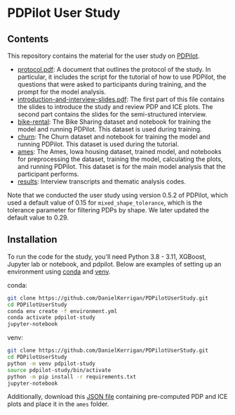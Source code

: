 # PDPilot User Study

## Contents

This repository contains the material for the user study on [PDPilot](https://github.com/DanielKerrigan/PDPilot).

- [protocol.pdf](protocol.pdf): A document that outlines the protocol of the study. In particular, it includes the script for the tutorial of how to use PDPilot, the questions that were asked to participants during training, and the prompt for the model analysis.
- [introduction-and-interview-slides.pdf](introduction-and-interview-slides.pdf): The first part of this file contains the slides to introduce the study and review PDP and ICE plots. The second part contains the slides for the semi-structured interview.
- [bike-rental](bike-rental): The Bike Sharing dataset and notebook for training the model and running PDPilot. This dataset is used during training.
- [churn](churn): The Churn dataset and notebook for training the model and running PDPilot. This dataset is used during the tutorial.
- [ames](ames): The Ames, Iowa housing dataset, trained model, and notebooks for preprocessing the dataset, training the model, calculating the plots, and running PDPilot. This dataset is for the main model analysis that the participant performs.
- [results](results): Interview transcripts and thematic analysis codes.

Note that we conducted the user study using version 0.5.2 of PDPilot, which used a default value of 0.15 for `mixed_shape_tolerance`, which is the tolerance parameter for filtering PDPs by shape. We later updated the default value to 0.29.

## Installation

To run the code for the study, you'll need Python 3.8 - 3.11, XGBoost, Jupyter lab or notebook, and pdpilot. Below are examples of setting up an environment using [conda](https://docs.conda.io/en/latest/miniconda.html) and [venv](https://packaging.python.org/en/latest/guides/installing-using-pip-and-virtual-environments/#creating-a-virtual-environment).

conda:

```bash
git clone https://github.com/DanielKerrigan/PDPilotUserStudy.git
cd PDPilotUserStudy
conda env create -f environment.yml
conda activate pdpilot-study
jupyter-notebook
```

venv:

```bash
git clone https://github.com/DanielKerrigan/PDPilotUserStudy.git
cd PDPilotUserStudy
python -m venv pdpilot-study
source pdpilot-study/bin/activate
python -m pip install -r requirements.txt
jupyter-notebook
```

Additionally, download this [JSON file](https://drive.google.com/file/d/1tV77SUk9BKS9HpLOeok73eFLRmHVvuka/view?usp=sharing) containing pre-computed PDP and ICE plots and place it in the `ames` folder.
